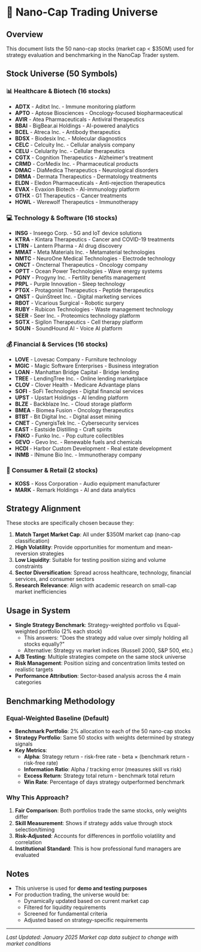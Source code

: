 # 🔬 Nano-Cap Trading Universe

## Overview
This document lists the 50 nano-cap stocks (market cap < $350M) used for strategy evaluation and benchmarking in the NanoCap Trader system.

## Stock Universe (50 Symbols)

### 📊 Healthcare & Biotech (16 stocks)
- **ADTX** - Aditxt Inc. - Immune monitoring platform
- **APTO** - Aptose Biosciences - Oncology-focused biopharmaceutical
- **AVIR** - Atea Pharmaceuticals - Antiviral therapeutics
- **BBAI** - BigBear.ai Holdings - AI-powered analytics
- **BCEL** - Atreca Inc. - Antibody therapeutics
- **BDSX** - Biodesix Inc. - Molecular diagnostics
- **CELC** - Celcuity Inc. - Cellular analysis company
- **CELU** - Celularity Inc. - Cellular therapeutics
- **CGTX** - Cognition Therapeutics - Alzheimer's treatment
- **CRMD** - CorMedix Inc. - Pharmaceutical products
- **DMAC** - DiaMedica Therapeutics - Neurological disorders
- **DRMA** - Dermata Therapeutics - Dermatology treatments
- **ELDN** - Eledon Pharmaceuticals - Anti-rejection therapeutics
- **EVAX** - Evaxion Biotech - AI-immunology platform
- **GTHX** - G1 Therapeutics - Cancer treatments
- **HOWL** - Werewolf Therapeutics - Immunotherapy

### 💻 Technology & Software (16 stocks)
- **INSG** - Inseego Corp. - 5G and IoT device solutions
- **KTRA** - Kintara Therapeutics - Cancer and COVID-19 treatments
- **LTRN** - Lantern Pharma - AI drug discovery
- **MMAT** - Meta Materials Inc. - Metamaterial technologies
- **NMTC** - NeuroOne Medical Technologies - Electrode technology
- **ONCT** - Oncternal Therapeutics - Oncology company
- **OPTT** - Ocean Power Technologies - Wave energy systems
- **PGNY** - Progyny Inc. - Fertility benefits management
- **PRPL** - Purple Innovation - Sleep technology
- **PTGX** - Protagonist Therapeutics - Peptide therapeutics
- **QNST** - QuinStreet Inc. - Digital marketing services
- **RBOT** - Vicarious Surgical - Robotic surgery
- **RUBY** - Rubicon Technologies - Waste management technology
- **SEER** - Seer Inc. - Proteomics technology platform
- **SGTX** - Sigilon Therapeutics - Cell therapy platform
- **SOUN** - SoundHound AI - Voice AI platform

### 💰 Financial & Services (16 stocks)
- **LOVE** - Lovesac Company - Furniture technology
- **MGIC** - Magic Software Enterprises - Business integration
- **LOAN** - Manhattan Bridge Capital - Bridge lending
- **TREE** - LendingTree Inc. - Online lending marketplace
- **CLOV** - Clover Health - Medicare Advantage plans
- **SOFI** - SoFi Technologies - Digital financial services
- **UPST** - Upstart Holdings - AI lending platform
- **BLZE** - Backblaze Inc. - Cloud storage platform
- **BMEA** - Biomea Fusion - Oncology therapeutics
- **BTBT** - Bit Digital Inc. - Digital asset mining
- **CNET** - CynergisTek Inc. - Cybersecurity services
- **EAST** - Eastside Distilling - Craft spirits
- **FNKO** - Funko Inc. - Pop culture collectibles
- **GEVO** - Gevo Inc. - Renewable fuels and chemicals
- **HCDI** - Harbor Custom Development - Real estate development
- **INMB** - INmune Bio Inc. - Immunotherapy company

### 🛒 Consumer & Retail (2 stocks)
- **KOSS** - Koss Corporation - Audio equipment manufacturer
- **MARK** - Remark Holdings - AI and data analytics

## Strategy Alignment

These stocks are specifically chosen because they:

1. **Match Target Market Cap**: All under $350M market cap (nano-cap classification)
2. **High Volatility**: Provide opportunities for momentum and mean-reversion strategies
3. **Low Liquidity**: Suitable for testing position sizing and volume constraints
4. **Sector Diversification**: Spread across healthcare, technology, financial services, and consumer sectors
5. **Research Relevance**: Align with academic research on small-cap market inefficiencies

## Usage in System

- **Single Strategy Benchmark**: Strategy-weighted portfolio vs Equal-weighted portfolio (2% each stock)
  - This answers: "Does the strategy add value over simply holding all stocks equally?"
  - Alternative: Strategy vs market indices (Russell 2000, S&P 500, etc.)
- **A/B Testing**: Multiple strategies compete on the same stock universe
- **Risk Management**: Position sizing and concentration limits tested on realistic targets
- **Performance Attribution**: Sector-based analysis across the 4 main categories

## Benchmarking Methodology

### Equal-Weighted Baseline (Default)
- **Benchmark Portfolio**: 2% allocation to each of the 50 nano-cap stocks
- **Strategy Portfolio**: Same 50 stocks with weights determined by strategy signals
- **Key Metrics**: 
  - **Alpha**: Strategy return - risk-free rate - beta × (benchmark return - risk-free rate)
  - **Information Ratio**: Alpha / tracking error (measures skill vs risk)
  - **Excess Return**: Strategy total return - benchmark total return
  - **Win Rate**: Percentage of days strategy outperformed benchmark

### Why This Approach?
1. **Fair Comparison**: Both portfolios trade the same stocks, only weights differ
2. **Skill Measurement**: Shows if strategy adds value through stock selection/timing
3. **Risk-Adjusted**: Accounts for differences in portfolio volatility and correlation
4. **Institutional Standard**: This is how professional fund managers are evaluated

## Notes

- This universe is used for **demo and testing purposes**
- For production trading, the universe would be:
  - Dynamically updated based on current market cap
  - Filtered for liquidity requirements
  - Screened for fundamental criteria
  - Adjusted based on strategy-specific requirements

---

*Last Updated: January 2025*
*Market cap data subject to change with market conditions*